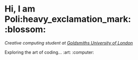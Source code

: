 <h1> Hi, I am Poli:heavy_exclamation_mark: :blossom: </h1> 
 
<p> <em>Creative computing student at <a href="https://www.gold.ac.uk"> Goldsmiths University of London</a> </em></p>
<p> Exploring the art of coding... :art: :computer:</p>


